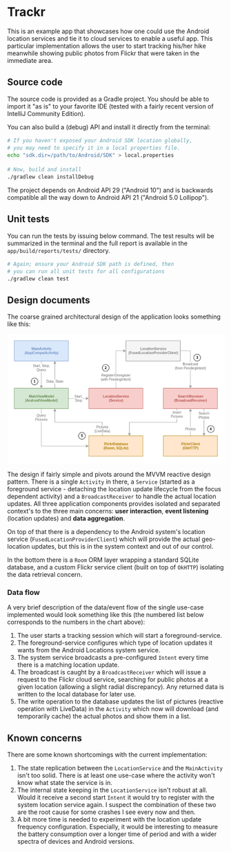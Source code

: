 # Trackr

This is an example app that showcases how one could use the Android location services and tie it to cloud services to enable a useful app. This particular implementation allows the user to start tracking his/her hike meanwhile showing public photos from Flickr that were taken in the immediate area.

## Source code
The source code is provided as a Gradle project. You should be able to import it "as is" to your favorite IDE (tested with a fairly recent version of IntelliJ Community Edition).

You can also build a (debug) API and install it directly from the terminal:

```sh
# If you haven't exposed your Android SDK location globally,
# you may need to specify it in a local properties file.
echo "sdk.dir=/path/to/Android/SDK" > local.properties

# Now, build and install
./gradlew clean installDebug
```

The project depends on Android API 29 ("Android 10") and is backwards compatible all the way down to Android API 21 ("Android 5.0 Lollipop").

## Unit tests

You can run the tests by issuing below command. The test results will be summarized in the terminal and the full report is available in the `app/build/reports/tests/` directory.

```sh
# Again; ensure your Android SDK path is defined, then
# you can run all unit tests for all configurations
./gradlew clean test
```

## Design documents
The coarse grained architectural design of the application looks something like this:

![design](docs/design.png)

The design if fairly simple and pivots around the MVVM reactive design pattern. There is a single `Activity` in there, a `Service` (started as a foreground service - detaching the location update lifecycle from the focus dependent activity) and a `BroadcastReceiver` to handle the actual location updates. All three application components provides isolated and separated context's to the three main concerns: **user interaction**, **event listening** (location updates) and **data aggregation**.

On top of that there is a dependency to the Android system's location service (`FusedLocationProviderClient`) which will provide the actual geo-location updates, but this is in the system context and out of our control.

In the bottom there is a `Room` ORM layer wrapping a standard SQLite database, and a custom Flickr service client (built on top of `OkHTTP`) isolating the data retrieval concern.

### Data flow

A very brief description of the data/event flow of the single use-case implemented would look something like this (the numbered list below corresponds to the numbers in the chart above):

1. The user starts a tracking session which will start a foreground-service.
2. The foreground-service configures which type of location updates it wants from the Android Locations system service.
3. The system service broadcasts a pre-configured `Intent` every time there is a matching location update.
4. The broadcast is caught by a `BroadcastReceiver` which will issue a request to the Flickr cloud service, searching for public photos at a given location (allowing a slight radial discrepancy). Any returned data is written to the local database for later use.
5. The write operation to the database updates the list of pictures (reactive operation with LiveData) in the `Activity` which now will download (and temporarily cache) the actual photos and show them in a list.

## Known concerns

There are some known shortcomings with the current implementation:

1. The state replication between the `LocationService` and the `MainActivity` isn't too solid. There is at least one use-case where the activity won't know what state the service is in.
2. The internal state keeping in the `LocationService` isn't robust at all. Would it receive a second start `Intent` it would try to register with the system location service again. I suspect the combination of these two are the root cause for some crashes I see every now and then.
3. A bit more time is needed to experiment with the location update frequency configuration. Especially, it would be interesting to measure the battery consumption over a longer time of period and with a wider spectra of devices and Android versions.
